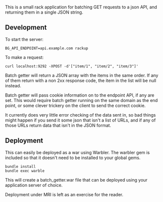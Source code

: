 This is a small rack application for batching GET requests to a json API, and
returning them in a single JSON string.

Development
-----------

To start the server:

    BG_API_ENDPOINT=api.example.com rackup

To make a request:

    curl localhost:9292 -XPOST -d'["item/1", "item/2", "item/3"]'

Batch getter will return a JSON array with the items in the same order. If any
of them return with a non 2xx response code, the item in the list will be null
instead.

Batch getter will pass cookie information on to the endpoint API, if any are
set. This would require batch getter running on the same domain as the end
point, or some clever trickery on the client to send the correct cookie.

It currently does very little error checking of the data sent in, so bad things
might happen if you send it some json that isn't a list of URLs, and if any of
those URLs return data that isn't in the JSON format.

Deployment
----------

This can easily be deployed as a war using Warbler. The warbler gem is included
so that it doesn't need to be installed to your global gems.

    bundle install
    bundle exec warble

This will create a batch\_getter.war file that can be deployed using your
application server of choice.

Deployment under MRI is left as an exercise for the reader.
